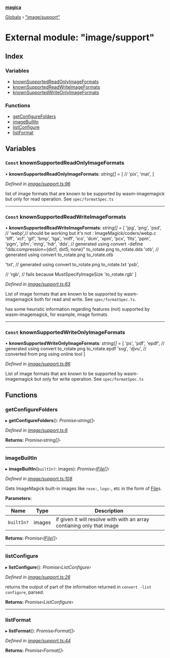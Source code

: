 **[magica](../README.md)**

[Globals](../README.md) › ["image/support"](_image_support_.md)

# External module: "image/support"

## Index

### Variables

* [knownSupportedReadOnlyImageFormats](_image_support_.md#const-knownsupportedreadonlyimageformats)
* [knownSupportedReadWriteImageFormats](_image_support_.md#const-knownsupportedreadwriteimageformats)
* [knownSupportedWriteOnlyImageFormats](_image_support_.md#const-knownsupportedwriteonlyimageformats)

### Functions

* [getConfigureFolders](_image_support_.md#getconfigurefolders)
* [imageBuiltIn](_image_support_.md#imagebuiltin)
* [listConfigure](_image_support_.md#listconfigure)
* [listFormat](_image_support_.md#listformat)

## Variables

### `Const` knownSupportedReadOnlyImageFormats

• **knownSupportedReadOnlyImageFormats**: *string[]* =  [
  // 'pix',
  'mat',
]

*Defined in [image/support.ts:96](https://github.com/cancerberoSgx/magica/blob/c127d55/src/image/support.ts#L96)*

list of image formats that are known to be supported by wasm-imagemagick but only for read operation. See `spec/formatSpec.ts`

___

### `Const` knownSupportedReadWriteImageFormats

• **knownSupportedReadWriteImageFormats**: *string[]* =  [
  'jpg', 'png',
  'psd',
  // 'webp',// should be working but it's not : ImageMagick/coders/webp.c
  'tiff', 'xcf', 'gif', 'bmp', 'tga', 'miff', 'ico', 'dcm', 'xpm', 'pcx',
  'fits',
  'ppm',
  'pgm',
  'pfm',
  'mng',
  'hdr',
  'dds', // generated using convert -define "dds:compression={dxt1, dxt5, none}" to_rotate.png  to_rotate.dds
  'otb', // generated using convert to_rotate.png  to_rotate.otb

  'txt', // generated using convert to_rotate.png  to_rotate.txt
  'psb',

  // 'rgb', // fails because  MustSpecifyImageSize `to_rotate.rgb'
]

*Defined in [image/support.ts:63](https://github.com/cancerberoSgx/magica/blob/c127d55/src/image/support.ts#L63)*

List of image formats that are known to be supported by wasm-imagemagick both for read and write. See `spec/formatSpec.ts`.

has some heuristic information regarding features (not) supported by wasm-imagemagick, for example, image formats

___

### `Const` knownSupportedWriteOnlyImageFormats

• **knownSupportedWriteOnlyImageFormats**: *string[]* =  [
  'ps', 'pdf',
  'epdf', // generated using convert to_rotate.png  to_rotate.epdf
  'svg',
  'djvu', // converted from png using online tool
]

*Defined in [image/support.ts:86](https://github.com/cancerberoSgx/magica/blob/c127d55/src/image/support.ts#L86)*

List of image formats that are known to be supported by wasm-imagemagick but only for write operation. See `spec/formatSpec.ts`

## Functions

###  getConfigureFolders

▸ **getConfigureFolders**(): *Promise‹string[]›*

*Defined in [image/support.ts:6](https://github.com/cancerberoSgx/magica/blob/c127d55/src/image/support.ts#L6)*

**Returns:** *Promise‹string[]›*

___

###  imageBuiltIn

▸ **imageBuiltIn**(`builtIn?`: images): *Promise‹[IFile](../interfaces/_types_.ifile.md)[]›*

*Defined in [image/support.ts:108](https://github.com/cancerberoSgx/magica/blob/c127d55/src/image/support.ts#L108)*

Gets ImageMagick built-in images like `rose:`, `logo:`, etc in the form of [File](../interfaces/_main_customcommand_.customcommandcontext.md#file)s.

**Parameters:**

Name | Type | Description |
------ | ------ | ------ |
`builtIn?` | images | if given it will resolve with with an array contianing only that image  |

**Returns:** *Promise‹[IFile](../interfaces/_types_.ifile.md)[]›*

___

###  listConfigure

▸ **listConfigure**(): *Promise‹ListConfigure›*

*Defined in [image/support.ts:26](https://github.com/cancerberoSgx/magica/blob/c127d55/src/image/support.ts#L26)*

returns the output of part of the information returned in `convert -list configure`, parsed.

**Returns:** *Promise‹ListConfigure›*

___

###  listFormat

▸ **listFormat**(): *Promise‹Format[]›*

*Defined in [image/support.ts:44](https://github.com/cancerberoSgx/magica/blob/c127d55/src/image/support.ts#L44)*

**Returns:** *Promise‹Format[]›*